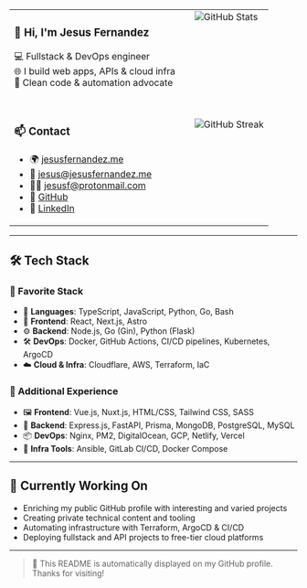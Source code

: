 <div align="center">

<table>
<tr>
  <!-- LEFT: Profile summary -->
  <td rowspan="2" valign="top" width="300">

  <h3>👋 Hi, I'm <strong>Jesus Fernandez</strong></h3>

  💻 Fullstack & DevOps engineer  
  🌐 I build web apps, APIs & cloud infra  
  🚀 Clean code & automation advocate

  <br/>

  ### 📫 Contact

  - 🌍 [jesusfernandez.me](https://jesusfernandez.me)  
  - 📧 [jesus@jesusfernandez.me](mailto:jesus@jesusfernandez.me)  
  - 🕵️‍♂️ [jesusf@protonmail.com](mailto:jesusf@protonmail.com)  
  - 🐙 [GitHub](https://github.com/jesusfernxndez)  
  - 💼 [LinkedIn](https://linkedin.com/in/jesusfernandez)

  </td>

  <!-- RIGHT TOP: GitHub Stats -->
  <td valign="top">
    <img src="https://github-readme-stats.vercel.app/api?username=jesusfernxndez&show_icons=true&theme=radical&hide_title=false&count_private=true&hide_border=false&border_radius=10" alt="GitHub Stats" />
  </td>
</tr>
<tr>
  <!-- RIGHT BOTTOM: GitHub Streak -->
  <td valign="top">
    <img src="https://streak-stats.demolab.com/?user=jesusfernxndez&theme=radical&hide_border=false&border_radius=10" alt="GitHub Streak" />
  </td>
</tr>
</table>

</div>

---

## 🛠️ Tech Stack

### 💖 Favorite Stack

- 🧠 **Languages**: TypeScript, JavaScript, Python, Go, Bash
- 🎨 **Frontend**: React, Next.js, Astro
- ⚙️ **Backend**: Node.js, Go (Gin), Python (Flask)
- 🛠️ **DevOps**: Docker, GitHub Actions, CI/CD pipelines, Kubernetes, ArgoCD
- ☁️ **Cloud & Infra**: Cloudflare, AWS, Terraform, IaC

### 🧰 Additional Experience

- 🖼️ **Frontend**: Vue.js, Nuxt.js, HTML/CSS, Tailwind CSS, SASS
- 🧩 **Backend**: Express.js, FastAPI, Prisma, MongoDB, PostgreSQL, MySQL
- 📦 **DevOps**: Nginx, PM2, DigitalOcean, GCP, Netlify, Vercel
- 🧪 **Infra Tools**: Ansible, GitLab CI/CD, Docker Compose

---

## 🚀 Currently Working On

- Enriching my public GitHub profile with interesting and varied projects
- Creating private technical content and tooling
- Automating infrastructure with Terraform, ArgoCD & CI/CD
- Deploying fullstack and API projects to free-tier cloud platforms

---

> 📌 This README is automatically displayed on my GitHub profile. Thanks for visiting!
